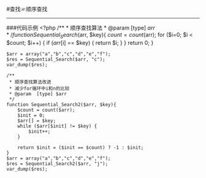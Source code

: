 #查找☞顺序查找
***
###代码示例
	<?php
	/**
	 * 顺序查找算法
	 * @param  [type] $arr 
	 */
	function Sequential_Search($arr, $key){
		$count = count($arr);
		for ($i=0; $i < $count; $i++) { 
			if ($arr[$i] == $key) {
				return $i;
			}
		}
		return 0;
	}
	
	$arr = array("a","b","c","d","e","f");
	$res = Sequential_Search($arr, "c");
	var_dump($res);
	
	/**
	 * 顺序查找算法改进
	 * 减少for循环中i和n的比较
	 * @param  [type] $arr 
	 */
	function Sequential_Search2($arr, $key){
		$count = count($arr);
		$init = 0;
		$arr[] = $key;
		while ($arr[$init] != $key) {
			$init++;
		}
	
		return $init = ($init == $count) ? -1 : $init;
	}
	$arr = array("a","b","c","d","e","f");
	$res = Sequential_Search2($arr, "j");
	var_dump($res);